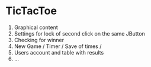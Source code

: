 # TicTacToe
1. Graphical content
2. Settings for lock of second click on the same JButton
3. Checking for winner
4. New Game / Timer / Save of times / 
5. Users account and table with results
6. ...
